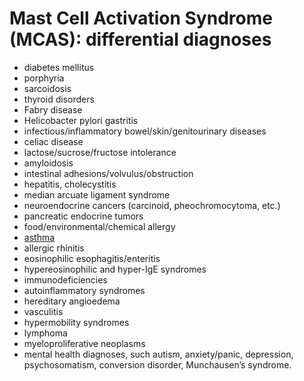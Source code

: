 [//]: # (
source: gpt-3 + jph editing
tags: differential-diagnoses
)

# Mast Cell Activation Syndrome (MCAS): differential diagnoses

* diabetes mellitus
* porphyria
* sarcoidosis
* thyroid disorders
* Fabry disease
* Helicobacter pylori gastritis
* infectious/inflammatory bowel/skin/genitourinary diseases
* celiac disease
* lactose/sucrose/fructose intolerance
* amyloidosis
* intestinal adhesions/volvulus/obstruction
* hepatitis, cholecystitis
* median arcuate ligament syndrome
* neuroendocrine cancers (carcinoid, pheochromocytoma, etc.)
* pancreatic endocrine tumors
* food/environmental/chemical allergy
* [asthma](../asthma/)
* allergic rhinitis
* eosinophilic esophagitis/enteritis
* hypereosinophilic and hyper-IgE syndromes
* immunodeficiencies
* autoinflammatory syndromes
* hereditary angioedema
* vasculitis
* hypermobility syndromes
* lymphoma
* myeloproliferative neoplasms
* mental health diagnoses, such autism, anxiety/panic, depression, psychosomatism, conversion disorder, Munchausen’s syndrome.
